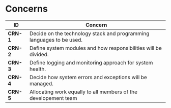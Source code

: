# Concerns

| ID | Concern |
|----|----------|
| **CRN-1**  | Decide on the technology stack and programming languages to be used. |
| **CRN-2**  | Define system modules and how responsibilities will be divided. |
| **CRN-3**  | Define logging and monitoring approach for system health. |
| **CRN-4**  | Decide how system errors and exceptions will be managed. |
| **CRN-5**  | Allocating work equally to all members of the developement team |
